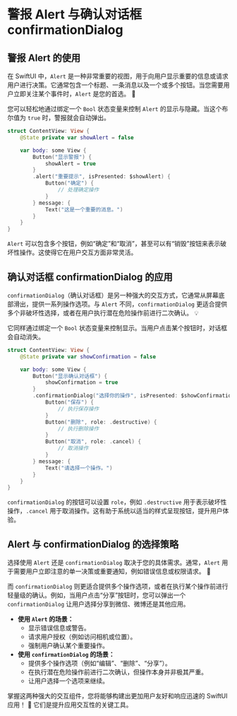 ﻿# 警报 Alert 与确认对话框 confirmationDialog

## 警报 Alert 的使用

在 SwiftUI 中，`Alert` 是一种非常重要的视图，用于向用户显示重要的信息或请求用户进行决策。它通常包含一个标题、一条消息以及一个或多个按钮。当您需要用户立即关注某个事件时，`Alert` 是您的首选。 🚀

您可以轻松地通过绑定一个 `Bool` 状态变量来控制 `Alert` 的显示与隐藏。当这个布尔值为 `true` 时，警报就会自动弹出。

```swift
struct ContentView: View {
    @State private var showAlert = false

    var body: some View {
        Button("显示警报") {
            showAlert = true
        }
        .alert("重要提示", isPresented: $showAlert) {
            Button("确定") {
                // 处理确定操作
            }
        } message: {
            Text("这是一个重要的消息。")
        }
    }
}
```

`Alert` 可以包含多个按钮，例如“确定”和“取消”，甚至可以有“销毁”按钮来表示破坏性操作。这使得它在用户交互方面非常灵活。

## 确认对话框 confirmationDialog 的应用

`confirmationDialog`（确认对话框）是另一种强大的交互方式，它通常从屏幕底部滑出，提供一系列操作选项。与 `Alert` 不同，`confirmationDialog` 更适合提供多个非破坏性选择，或者在用户执行潜在危险操作前进行二次确认。 💡

它同样通过绑定一个 `Bool` 状态变量来控制显示。当用户点击某个按钮时，对话框会自动消失。

```swift
struct ContentView: View {
    @State private var showConfirmation = false

    var body: some View {
        Button("显示确认对话框") {
            showConfirmation = true
        }
        .confirmationDialog("选择你的操作", isPresented: $showConfirmation) {
            Button("保存") {
                // 执行保存操作
            }
            Button("删除", role: .destructive) {
                // 执行删除操作
            }
            Button("取消", role: .cancel) {
                // 取消操作
            }
        } message: {
            Text("请选择一个操作。")
        }
    }
}
```

`confirmationDialog` 的按钮可以设置 `role`，例如 `.destructive` 用于表示破坏性操作，`.cancel` 用于取消操作。这有助于系统以适当的样式呈现按钮，提升用户体验。

## Alert 与 confirmationDialog 的选择策略

选择使用 `Alert` 还是 `confirmationDialog` 取决于您的具体需求。通常，`Alert` 用于需要用户立即注意的单一决策或重要通知，例如错误信息或权限请求。 🎯

而 `confirmationDialog` 则更适合提供多个操作选项，或者在执行某个操作前进行轻量级的确认。例如，当用户点击“分享”按钮时，您可以弹出一个 `confirmationDialog` 让用户选择分享到微信、微博还是其他应用。

*   **使用 `Alert` 的场景：**
    *   显示错误信息或警告。
    *   请求用户授权（例如访问相机或位置）。
    *   强制用户确认某个重要操作。
*   **使用 `confirmationDialog` 的场景：**
    *   提供多个操作选项（例如“编辑”、“删除”、“分享”）。
    *   在执行潜在危险操作前进行二次确认，但操作本身并非极其严重。
    *   让用户选择一个选项来继续。

掌握这两种强大的交互组件，您将能够构建出更加用户友好和响应迅速的 SwiftUI 应用！ 🥳 它们是提升应用交互性的关键工具。


